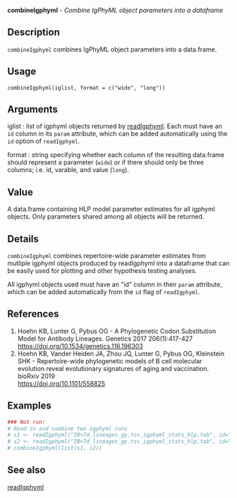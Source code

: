 **combineIgphyml** - *Combine IgPhyML object parameters into a dataframe*

Description
--------------------

`combineIgphyml` combines IgPhyML object parameters into a data.frame.


Usage
--------------------
```
combineIgphyml(iglist, format = c("wide", "long"))
```

Arguments
-------------------

iglist
:   list of igphyml objects returned by [readIgphyml](readIgphyml.md). 
Each must have an `id` column in its `param` attribute, 
which can be added automatically using the `id` option of 
`readIgphyml`.

format
:   string specifying whether each column of the resulting data.frame
should represent a parameter (`wide`) or if 
there should only be three columns; i.e. id, varable, and value
(`long`).




Value
-------------------

A data.frame containing HLP model parameter estimates for all igphyml objects.
Only parameters shared among all objects will be returned.


Details
-------------------

`combineIgphyml` combines repertoire-wide parameter estimates from mutliple igphyml
objects produced by readIgphyml into a dataframe that can be easily used for plotting and 
other hypothesis testing analyses.

All igphyml objects used must have an "id" column in their `param` attribute, which
can be added automatically from the `id` flag of `readIgphyml`.


References
-------------------


1. Hoehn KB, Lunter G, Pybus OG - A Phylogenetic Codon Substitution Model for Antibody 
Lineages. Genetics 2017 206(1):417-427
https://doi.org/10.1534/genetics.116.196303 
 1. Hoehn KB, Vander Heiden JA, Zhou JQ, Lunter G, Pybus OG, Kleinstein SHK - 
Repertoire-wide phylogenetic models of B cell molecular evolution reveal 
evolutionary signatures of aging and vaccination. bioRxiv 2019  
https://doi.org/10.1101/558825 




Examples
-------------------

```R
### Not run:
# Read in and combine two igphyml runs
# s1 <- readIgphyml("IB+7d_lineages_gy.tsv_igphyml_stats_hlp.tab", id="+7d")
# s2 <- readIgphyml("IB+7d_lineages_gy.tsv_igphyml_stats_hlp.tab", id="s2")
# combineIgphyml(list(s1, s2))
```



See also
-------------------

[readIgphyml](readIgphyml.md)






